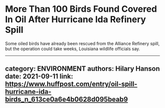 # More Than 100 Birds Found Covered In Oil After Hurricane Ida Refinery Spill

Some oiled birds have already been rescued from the Alliance Refinery spill, but the operation could take weeks, Louisiana wildlife officials say.

---
category: ENVIRONMENT
authors: Hilary Hanson
date: 2021-09-11
link: https://www.huffpost.com/entry/oil-spill-hurricane-ida-birds_n_613ce0a6e4b0628d095beab9
---
